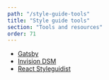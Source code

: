 ```yaml
---
path: "/style-guide-tools"
title: "Style guide tools"
section: "Tools and resources"
order: 71
---
```


- [Gatsby](https://www.gatsbyjs.org/)
- [Invision DSM](https://www.invisionapp.com/design-system-manager)
- [React Styleguidist](https://react-styleguidist.js.org/)
